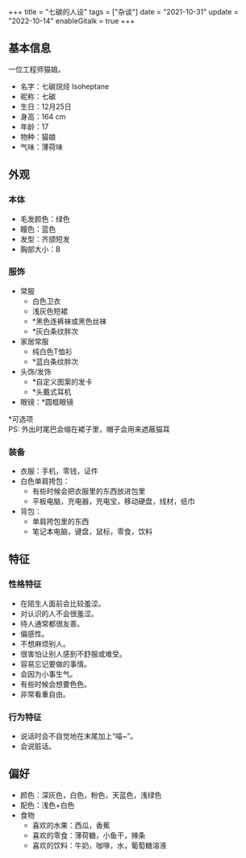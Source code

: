 +++
title = "七碳的人设"
tags = ["杂谈"]
date = "2021-10-31"
update = "2022-10-14"
enableGitalk = true
+++

## 基本信息
一位工程师猫娘。  
- 名字：七碳烷烃 Isoheptane
- 昵称：七碳
- 生日：12月25日
- 身高：164 cm
- 年龄：17
- 物种：猫娘
- 气味：薄荷味

## 外观
### 本体
- 毛发颜色：绿色
- 瞳色：蓝色
- 发型：齐颌短发
- 胸部大小：B

### 服饰  
- 常服
  - 白色卫衣
  - 浅灰色短裙
  - \*黑色连裤袜或黑色丝袜
  - \*灰白条纹胖次
- 家居常服
  - 纯白色T恤衫
  - \*蓝白条纹胖次
- 头饰/发饰
  - \*自定义图案的发卡
  - \*头戴式耳机
- 眼镜：\*圆框眼镜

\*可选项  
PS: 外出时尾巴会缩在裙子里，帽子会用来遮蔽猫耳

### 装备
- 衣服：手机，零钱，证件
- 白色单肩挎包：
  - 有些时候会把衣服里的东西放进包里
  - 平板电脑，充电器，充电宝，移动硬盘，线材，纸巾
- 背包：
  - 单肩挎包里的东西
  - 笔记本电脑，键盘，鼠标，零食，饮料

## 特征
### 性格特征
- 在陌生人面前会比较羞涩。
- 对认识的人不会很羞涩。
- 待人通常都很友善。
- 偏感性。
- 不想麻烦别人。
- 很害怕让别人感到不舒服或难受。
- 容易忘记要做的事情。
- 会因为小事生气。
- 有些时候会想要色色。
- 非常看重自由。

### 行为特征
- 说话时会不自觉地在末尾加上“喵~”。
- 会说脏话。

## 偏好
- 颜色：深灰色，白色，粉色，天蓝色，浅绿色
- 配色：浅色+白色
- 食物
  - 喜欢的水果：西瓜，香蕉
  - 喜欢的零食：薄荷糖，小鱼干，辣条
  - 喜欢的饮料：牛奶，咖啡，水，葡萄糖溶液
